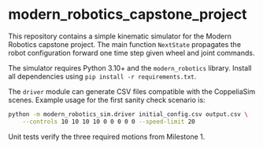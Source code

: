 # modern_robotics_capstone_project

This repository contains a simple kinematic simulator for the Modern Robotics
capstone project.  The main function `NextState` propagates the robot
configuration forward one time step given wheel and joint commands.

The simulator requires Python 3.10+ and the `modern_robotics` library. Install
all dependencies using `pip install -r requirements.txt`.

The `driver` module can generate CSV files compatible with the CoppeliaSim
scenes.  Example usage for the first sanity check scenario is:

```bash
python -m modern_robotics_sim.driver initial_config.csv output.csv \
    --controls 10 10 10 10 0 0 0 0 0 --speed-limit 20
```

Unit tests verify the three required motions from Milestone&nbsp;1.

